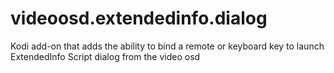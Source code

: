 # videoosd.extendedinfo.dialog
Kodi add-on that adds the ability to bind a remote or keyboard key to launch ExtendedInfo Script dialog from the video osd
